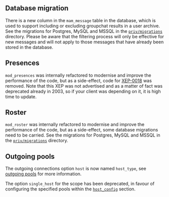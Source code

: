 ## Database migration

There is a new column in the `mam_message` table in the database, which is used to support including or excluding groupchat results in a user archive. See the migrations for Postgres, MySQL and MSSQL in the [`priv/migrations`](https://github.com/esl/MongooseIM/tree/master/priv/migrations) directory. Please be aware that the filtering process will only be effective for new messages and will not apply to those messages that have already been stored in the database.

## Presences

`mod_presences` was internally refactored to modernise and improve the performance of the code, but as a side-effect, code for [XEP-0018](https://xmpp.org/extensions/xep-0018.html) was removed. Note that this XEP was not advertised and as a matter of fact was deprecated already in 2003, so if your client was depending on it, it is high time to update.

## Roster

`mod_roster` was internally refactored to modernise and improve the performance of the code, but as a side-effect, some database migrations need to be carried. See the migrations for Postgres, MySQL and MSSQL in the [`priv/migrations`](https://github.com/esl/MongooseIM/tree/master/priv/migrations) directory.

## Outgoing pools

The outgoing connections option `host` is now named `host_type`, see [outgoing pools](../configuration/outgoing-connections.md) for more information.

The option `single_host` for the scope has been deprecated, in favour of configuring the specified pools within the [`host_config`](../configuration/host_config.md) section.
